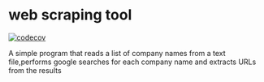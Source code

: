 ﻿# web scraping tool
[![codecov](https://codecov.io/gh/louismomo66/scraper_go/graph/badge.svg?token=QNOITUR1RT)](https://codecov.io/gh/louismomo66/scraper_go)

A simple program that reads a list of company names from a text file,performs google searches for each company name and extracts URLs from the results
